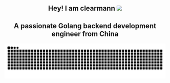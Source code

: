 <p align="center">
<h2 height="200px" align="center">Hey! I am  clearmann <img src="https://cdn.jsdelivr.net/gh/MaleWeb/picture/images/techblog/hi.gif" width="25"></h2>
<h2 align="center">A passionate Golang backend development engineer from China</h3>
</p>
<img src="https://raw.githubusercontent.com/clearmann/clearmann/output/github-contribution-grid-snake.svg"/>

<!--
**clearmann/clearmann** is a ✨ _special_ ✨ repository because its `README.md` (this file) appears on your GitHub profile.

Here are some ideas to get you started:

- 🔭 I’m currently working on ...
- 🌱 I’m currently learning ...
- 👯 I’m looking to collaborate on ...
- 🤔 I’m looking for help with ...
- 💬 Ask me about ...
- 📫 How to reach me: ...
- 😄 Pronouns: ...
- ⚡ Fun fact: ...
-->
